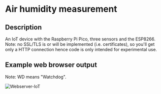 # Air humidity measurement

## Description

An IoT device with the Raspberry Pi Pico, three sensors and the ESP8266. Note: no SSL/TLS is or will be implemented (i.e. certificates), so you'll get only a HTTP connection hence code is only intended for experimental use.

## Example web browser output

Note: WD means "Watchdog".

![Webserver-IoT](https://github.com/Florian-Wilhelm/Raspberry-Pi/assets/77980708/fcef041a-d983-4783-be21-395024e1c47a)

